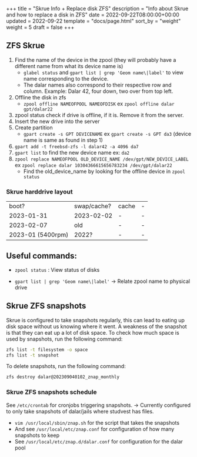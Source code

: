 +++
title = "Skrue Info + Replace disk ZFS"
description = "Info about Skrue and how to replace a disk in ZFS"
date = 2022-09-22T08:00:00+00:00
updated = 2022-09-22
template = "docs/page.html"
sort_by = "weight"
weight = 5
draft = false
+++

## ZFS Skrue

1. Find the name of the device in the zpool (they will probably have a different
   name from what its device name is)
   - `glabel status` and `gpart list | grep 'Geom name\|label'` to view name
     corresponding to the device.
   - The dalar names also correspond to their respective row and column.
     Example: Dalar 42, four down, two over from top left.
2. Offline the disk in zfs
   - `zpool offline NAMEOFPOOL NAMEOFDISK` ex `zpool offline dalar gpt/dalar22`
3. zpool status check if drive is offline, if it is. Remove it from the server.
4. Insert the new drive into the server
5. Create partition
   - `gpart create -s GPT DEVICENAME` ex `gpart create -s GPT da3` (device name
     is same as found in step 1)
6. `gpart add -t freebsd-zfs -l dalar42 -a 4096 da7`
7. `gpart list` to find the new device name ex: `da2`
8. `zpool replace NAMEOFPOOL OLD_DEVICE_NAME /dev/gpt/NEW_DEVICE_LABEL` ex
   `zpool replace dalar 10304366615656783234 /dev/gpt/dalar22`
   - Find the old_device_name by looking for the offline device in
     `zpool status`

### Skrue harddrive layout

|                   |             |       |     |
| ----------------- | ----------- | ----- | --- |
| boot?             | swap/cache? | cache | -   |
| 2023-01-31        | 2023-02-02  | -     | -   |
| 2023-02-07        | old         | -     | -   |
| 2023-01 (5400rpm) | 2022?       | -     | -   |

## Useful commands:

- `zpool status` : View status of disks

- `gpart list | grep 'Geom name\|label'` -> Relate zpool name to physical drive

## Skrue ZFS snapshots

Skrue is configured to take snapshots regularly, this can lead to eating up disk
space without us knowing where it went. A weakness of the snapshot is that they
can eat up a lot of disk space. To check how much space is used by snapshots,
run the following command:

```sh
zfs list -t filesystem -o space
zfs list -t snapshot
```

To delete snapshots, run the following command:

```sh
zfs destroy dalar@202309040102_znap_monthly
```

### Skrue ZFS snapshots schedule

See `/etc/crontab` for cronjobs triggering snapshots. -> Currently configured to
only take snapshots of dalar/jails where studvest has files.

- `vim /usr/local/sbin/znap.sh` for the script that takes the snapshots
- And see `/usr/local/etc/znap.conf` for configuration of how many snapshots to
  keep
- See `/usr/local/etc/znap.d/dalar.conf` for configuration for the dalar pool
